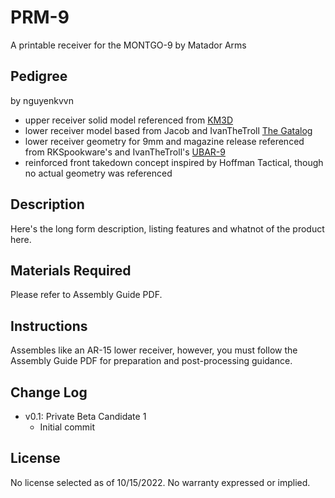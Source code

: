 # PRM-9
A printable receiver for the MONTGO-9 by Matador Arms

## Pedigree
by nguyenkvvn

- upper receiver solid model referenced from [KM3D](https://odysee.com/@KM3D:e/Matador-Montgo-Upper-for-Modeling:c)
- lower receiver model based from Jacob and IvanTheTroll [The Gatalog](https://odysee.com/@TheGatalog-ReferenceModels:b/AR-15CADandBlueprintsV11-DeterrenceDispensed:5)
- lower receiver geometry for 9mm and magazine release referenced from RKSpookware's and IvanTheTroll's [UBAR-9](https://odysee.com/@RKSpookware:2/UBAR9:0)
- reinforced front takedown concept inspired by Hoffman Tactical, though no actual geometry was referenced

## Description
Here's the long form description, listing features and whatnot of the product here.

## Materials Required
Please refer to Assembly Guide PDF.

## Instructions
Assembles like an AR-15 lower receiver, however, you must follow the Assembly Guide PDF for preparation and post-processing guidance.

## Change Log

- v0.1: Private Beta Candidate 1
    * Initial commit

## License
No license selected as of 10/15/2022. No warranty expressed or implied.